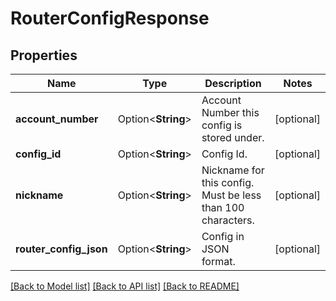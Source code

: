 # RouterConfigResponse

## Properties

Name | Type | Description | Notes
------------ | ------------- | ------------- | -------------
**account_number** | Option<**String**> | Account Number this config is stored under. | [optional]
**config_id** | Option<**String**> | Config Id. | [optional]
**nickname** | Option<**String**> | Nickname for this config. Must be less than 100 characters. | [optional]
**router_config_json** | Option<**String**> | Config in JSON format. | [optional]

[[Back to Model list]](../README.md#documentation-for-models) [[Back to API list]](../README.md#documentation-for-api-endpoints) [[Back to README]](../README.md)


